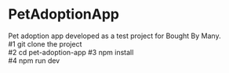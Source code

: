 # PetAdoptionApp

 Pet adoption app developed as a test project for Bought By Many.                                                                          
#1 git clone the project                                                                                                                                                                  
#2 cd pet-adoption-app                                                                                                                                                                                                                                                             #3 npm install                                                                                                                                                  
#4 npm run dev              
